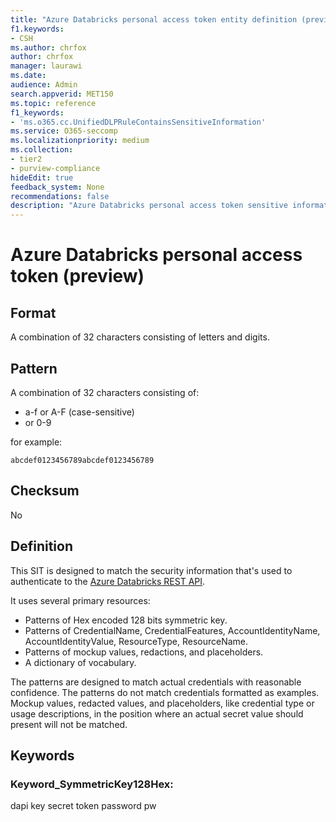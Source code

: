 ```yaml
---
title: "Azure Databricks personal access token entity definition (preview)"
f1.keywords:
- CSH
ms.author: chrfox
author: chrfox
manager: laurawi
ms.date:
audience: Admin
search.appverid: MET150
ms.topic: reference
f1_keywords:
- 'ms.o365.cc.UnifiedDLPRuleContainsSensitiveInformation'
ms.service: O365-seccomp
ms.localizationpriority: medium
ms.collection:
- tier2
- purview-compliance
hideEdit: true
feedback_system: None
recommendations: false
description: "Azure Databricks personal access token sensitive information type entity definition."
---
```


# Azure Databricks personal access token (preview) 

## Format

A combination of 32 characters consisting of letters and digits.

## Pattern

A combination of 32 characters consisting of:
 
- a-f or A-F (case-sensitive)
- or 0-9

for example:

`abcdef0123456789abcdef0123456789`

## Checksum

No

## Definition

This SIT is designed to match the security information that's used to authenticate to the [Azure Databricks REST API](/azure/databricks/administration-guide/access-control/tokens). 

It uses several primary resources:

- Patterns of Hex encoded 128 bits symmetric key.
- Patterns of CredentialName, CredentialFeatures, AccountIdentityName, AccountIdentityValue, ResourceType, ResourceName.
- Patterns of mockup values, redactions, and placeholders.
- A dictionary of vocabulary.

The patterns are designed to match actual credentials with reasonable confidence. The patterns do not match credentials formatted as examples. Mockup values, redacted values, and placeholders, like credential type or usage descriptions, in the position where an actual secret value should present will not be matched.


## Keywords

### Keyword_SymmetricKey128Hex:

dapi
key
secret
token
password
pw
